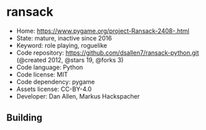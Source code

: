 # ransack

- Home: https://www.pygame.org/project-Ransack-2408-.html
- State: mature, inactive since 2016
- Keyword: role playing, roguelike
- Code repository: https://github.com/dsallen7/ransack-python.git (@created 2012, @stars 19, @forks 3)
- Code language: Python
- Code license: MIT
- Code dependency: pygame
- Assets license: CC-BY-4.0
- Developer: Dan Allen, Markus Hackspacher

## Building
